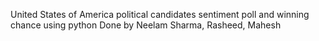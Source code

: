 United States of America political candidates sentiment poll and winning chance using python
Done by Neelam Sharma, Rasheed, Mahesh
